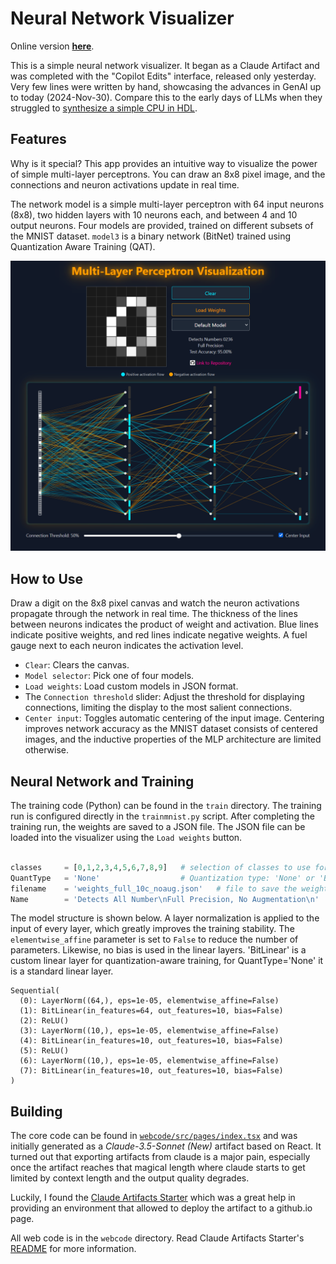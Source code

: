 # Neural Network Visualizer

Online version **[here](https://cpldcpu.github.io/neural-network-visualizer/)**.

This is a simple neural network visualizer. It began as a Claude Artifact and was completed with the "Copilot Edits" interface, released only yesterday. Very few lines were written by hand, showcasing the advances in GenAI up to today (2024-Nov-30). Compare this to the early days of LLMs when they struggled to [synthesize a simple CPU in HDL](https://github.com/cpldcpu/LLM_HDL_Design).

## Features

Why is it special? This app provides an intuitive way to visualize the power of simple multi-layer perceptrons. You can draw an 8x8 pixel image, and the connections and neuron activations update in real time.

The network model is a simple multi-layer perceptron with 64 input neurons (8x8), two hidden layers with 10 neurons each, and between 4 and 10 output neurons. Four models are provided, trained on different subsets of the MNIST dataset. `model3` is a binary network (BitNet) trained using Quantization Aware Training (QAT).

[![NN Visualizer](screenshot.png)](https://cpldcpu.github.io/neural-network-visualizer/)

## How to Use

Draw a digit on the 8x8 pixel canvas and watch the neuron activations propagate through the network in real time. The thickness of the lines between neurons indicates the product of weight and activation. Blue lines indicate positive weights, and red lines indicate negative weights. A fuel gauge next to each neuron indicates the activation level.

- `Clear`: Clears the canvas.
- `Model selector`: Pick one of four models.
- `Load weights`: Load custom models in JSON format.
- The `Connection threshold` slider: Adjust the threshold for displaying connections, limiting the display to the most salient connections.
- `Center input`: Toggles automatic centering of the input image. Centering improves network accuracy as the MNIST dataset consists of centered images, and the inductive properties of the MLP architecture are limited otherwise.

## Neural Network and Training

The training code (Python) can be found in the `train` directory. The training run is configured directly in the `trainmnist.py` script. After completing the training run, the weights are saved to a JSON file. The JSON file can be loaded into the visualizer using the `Load weights` button.

```python

classes     = [0,1,2,3,4,5,6,7,8,9]   # selection of classes to use for the output neurons
QuantType   = 'None'                  # Quantization type: 'None' or 'Binary'
filename    = 'weights_full_10c_noaug.json'   # file to save the weights to
Name        = 'Detects All Number\nFull Precision, No Augmentation\n'   # description of the model
``` 

The model structure is shown below. A layer normalization is applied to the input of every layer, which greatly improves the training stability. The `elementwise_affine` parameter is set to `False` to reduce the number of parameters. Likewise, no bias is used in the linear layers.  'BitLinear' is a custom linear layer for quantization-aware training, for QuantType='None' it is a standard linear layer.

```
Sequential(
  (0): LayerNorm((64,), eps=1e-05, elementwise_affine=False)
  (1): BitLinear(in_features=64, out_features=10, bias=False)
  (2): ReLU()
  (3): LayerNorm((10,), eps=1e-05, elementwise_affine=False)
  (4): BitLinear(in_features=10, out_features=10, bias=False)
  (5): ReLU()
  (6): LayerNorm((10,), eps=1e-05, elementwise_affine=False)
  (7): BitLinear(in_features=10, out_features=10, bias=False)
)
```

## Building

The core code can be found in [`webcode/src/pages/index.tsx`](webcode/src/pages/index.tsx) and was initially generated as a *Claude-3.5-Sonnet (New)* artifact based on React. It turned out that exporting artifacts from claude is a major pain, especially once the artifact reaches that magical length where claude starts to get limited by context length and the output quality degrades.

Luckily, I found the [Claude Artifacts Starter](https://github.com/EndlessReform/claude-artifacts-starter) which was a great help in providing an environment that allowed to deploy the artifact to a github.io page.

All web code is in the `webcode` directory. Read Claude Artifacts Starter's [README](webcode/README.md) for more information.

